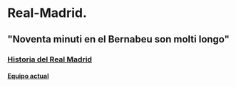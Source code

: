 # Real-Madrid.

## "Noventa minuti en el Bernabeu son molti longo"

### [Historia del Real Madrid](https://github.com/Marcos-pro17/Real-Madrid.es/blob/main/Historia%20del%20Real%20Madrid)

#### [Equipo actual](https://www.realmadrid.com/es-ES/futbol/primer-equipo-masculino/plantilla) 

